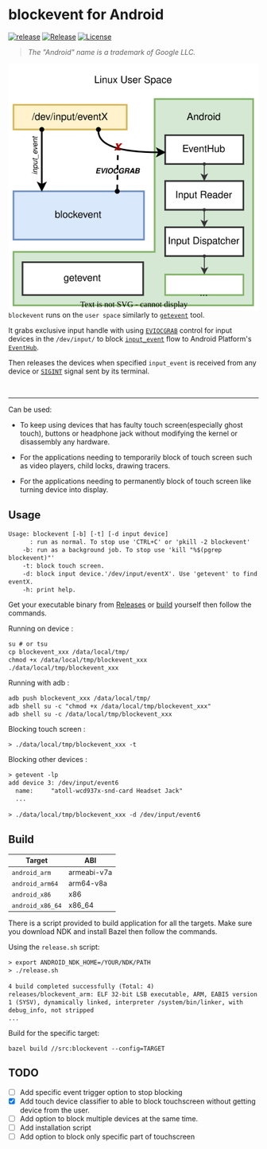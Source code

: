 # blockevent for Android

[![release](https://github.com/nmelihsensoy/blockevent/actions/workflows/main.yml/badge.svg)](https://github.com/nmelihsensoy/blockevent/actions?query=workflow%3Arelease)
[![Release](https://img.shields.io/github/v/release/nmelihsensoy/blockevent?display_name=tag&sort=semver)](https://github.com/nmelihsensoy/blockevent/releases/latest)
[![License](https://img.shields.io/badge/License-Apache_2.0-blue.svg)](LICENSE)

> *The "Android" name is a trademark of Google LLC.*

<img align="left" src="diagram.svg">

`blockevent` runs on the `user space` similarly to [`getevent`](https://source.android.com/devices/input/getevent) tool.

It grabs exclusive input handle with using [`EVIOCGRAB`](https://github.com/torvalds/linux/blob/5bfc75d92efd494db37f5c4c173d3639d4772966/include/uapi/linux/input.h#L183) control for input devices in the `/dev/input/` to block [`input_event`](https://github.com/torvalds/linux/blob/169387e2aa291a4e3cb856053730fe99d6cec06f/include/uapi/linux/input.h#L28) flow to Android Platform's [`EventHub`](https://cs.android.com/android/platform/superproject/+/master:frameworks/native/services/inputflinger/reader/EventHub.cpp;l=672?q=EventHub&ss=android%2Fplatform%2Fsuperproject).

Then releases the devices when specified `input_event` is received from any device or [`SIGINT`](https://en.wikipedia.org/wiki/Signal_(IPC)#SIGINT) signal sent by its terminal.

<br clear="left"/>

---

Can be used:

- To keep using devices that has faulty touch screen(especially ghost touch), buttons or headphone jack without modifying the kernel or disassembly any hardware.

- For the applications needing to temporarily block of touch screen such as video players, child locks, drawing tracers.

- For the applications needing to permanently block of touch screen like turning device into display.

## Usage

```
Usage: blockevent [-b] [-t] [-d input device]
      : run as normal. To stop use 'CTRL+C' or 'pkill -2 blockevent'
    -b: run as a background job. To stop use 'kill "%$(pgrep blockevent)"'
    -t: block touch screen.
    -d: block input device.'/dev/input/eventX'. Use 'getevent' to find eventX.
    -h: print help.
```

Get your executable binary from [Releases](https://github.com/nmelihsensoy/blockevent/releases) or [build](#build) yourself then follow the commands.

Running on device :

```
su # or tsu
cp blockevent_xxx /data/local/tmp/
chmod +x /data/local/tmp/blockevent_xxx
./data/local/tmp/blockevent_xxx
```

Running with adb :

```
adb push blockevent_xxx /data/local/tmp/
adb shell su -c "chmod +x /data/local/tmp/blockevent_xxx"
adb shell su -c /data/local/tmp/blockevent_xxx
```

Blocking touch screen :

```
> ./data/local/tmp/blockevent_xxx -t
```

Blocking other devices :

```console
> getevent -lp
add device 3: /dev/input/event6
  name:     "atoll-wcd937x-snd-card Headset Jack"
  ...

> ./data/local/tmp/blockevent_xxx -d /dev/input/event6
```

## Build

| Target | ABI |
| --- | ----------- |
| `android_arm` | armeabi-v7a |
| `android_arm64` | arm64-v8a |
| `android_x86` | x86 |
| `android_x86_64` | x86_64 |

There is a script provided to build application for all the targets. Make sure you download NDK and install Bazel then follow the commands.

Using the `release.sh` script:

```console
> export ANDROID_NDK_HOME=/YOUR/NDK/PATH
> ./release.sh

4 build completed successfully (Total: 4)
releases/blockevent_arm: ELF 32-bit LSB executable, ARM, EABI5 version 1 (SYSV), dynamically linked, interpreter /system/bin/linker, with debug_info, not stripped
...
```

Build for the specific target:

```
bazel build //src:blockevent --config=TARGET
```

## TODO

- [ ] Add specific event trigger option to stop blocking
- [x] Add touch device classifier to able to block touchscreen without getting device from the user.
- [ ] Add option to block multiple devices at the same time.
- [ ] Add installation script
- [ ] Add option to block only specific part of touchscreen 
